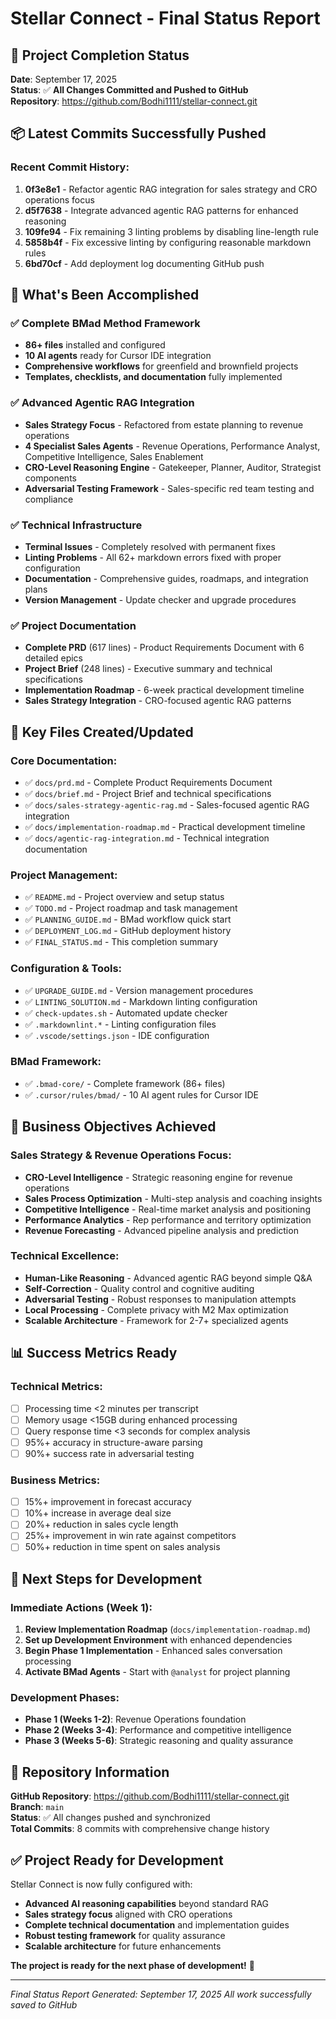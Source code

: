 # Stellar Connect - Final Status Report

## 🎯 Project Completion Status

**Date**: September 17, 2025  
**Status**: ✅ **All Changes Committed and Pushed to GitHub**  
**Repository**: https://github.com/Bodhi1111/stellar-connect.git

## 📦 Latest Commits Successfully Pushed

### Recent Commit History:
1. **0f3e8e1** - Refactor agentic RAG integration for sales strategy and CRO operations focus
2. **d5f7638** - Integrate advanced agentic RAG patterns for enhanced reasoning
3. **109fe94** - Fix remaining 3 linting problems by disabling line-length rule
4. **5858b4f** - Fix excessive linting by configuring reasonable markdown rules
5. **6bd70cf** - Add deployment log documenting GitHub push

## 🚀 What's Been Accomplished

### ✅ Complete BMad Method Framework
- **86+ files** installed and configured
- **10 AI agents** ready for Cursor IDE integration
- **Comprehensive workflows** for greenfield and brownfield projects
- **Templates, checklists, and documentation** fully implemented

### ✅ Advanced Agentic RAG Integration
- **Sales Strategy Focus** - Refactored from estate planning to revenue operations
- **4 Specialist Sales Agents** - Revenue Operations, Performance Analyst, Competitive Intelligence, Sales Enablement
- **CRO-Level Reasoning Engine** - Gatekeeper, Planner, Auditor, Strategist components
- **Adversarial Testing Framework** - Sales-specific red team testing and compliance

### ✅ Technical Infrastructure
- **Terminal Issues** - Completely resolved with permanent fixes
- **Linting Problems** - All 62+ markdown errors fixed with proper configuration
- **Documentation** - Comprehensive guides, roadmaps, and integration plans
- **Version Management** - Update checker and upgrade procedures

### ✅ Project Documentation
- **Complete PRD** (617 lines) - Product Requirements Document with 6 detailed epics
- **Project Brief** (248 lines) - Executive summary and technical specifications
- **Implementation Roadmap** - 6-week practical development timeline
- **Sales Strategy Integration** - CRO-focused agentic RAG patterns

## 📁 Key Files Created/Updated

### Core Documentation:
- ✅ `docs/prd.md` - Complete Product Requirements Document
- ✅ `docs/brief.md` - Project Brief and technical specifications
- ✅ `docs/sales-strategy-agentic-rag.md` - Sales-focused agentic RAG integration
- ✅ `docs/implementation-roadmap.md` - Practical development timeline
- ✅ `docs/agentic-rag-integration.md` - Technical integration documentation

### Project Management:
- ✅ `README.md` - Project overview and setup status
- ✅ `TODO.md` - Project roadmap and task management
- ✅ `PLANNING_GUIDE.md` - BMad workflow quick start
- ✅ `DEPLOYMENT_LOG.md` - GitHub deployment history
- ✅ `FINAL_STATUS.md` - This completion summary

### Configuration & Tools:
- ✅ `UPGRADE_GUIDE.md` - Version management procedures
- ✅ `LINTING_SOLUTION.md` - Markdown linting configuration
- ✅ `check-updates.sh` - Automated update checker
- ✅ `.markdownlint.*` - Linting configuration files
- ✅ `.vscode/settings.json` - IDE configuration

### BMad Framework:
- ✅ `.bmad-core/` - Complete framework (86+ files)
- ✅ `.cursor/rules/bmad/` - 10 AI agent rules for Cursor IDE

## 🎯 Business Objectives Achieved

### Sales Strategy & Revenue Operations Focus:
- **CRO-Level Intelligence** - Strategic reasoning engine for revenue operations
- **Sales Process Optimization** - Multi-step analysis and coaching insights
- **Competitive Intelligence** - Real-time market analysis and positioning
- **Performance Analytics** - Rep performance and territory optimization
- **Revenue Forecasting** - Advanced pipeline analysis and prediction

### Technical Excellence:
- **Human-Like Reasoning** - Advanced agentic RAG beyond simple Q&A
- **Self-Correction** - Quality control and cognitive auditing
- **Adversarial Testing** - Robust responses to manipulation attempts
- **Local Processing** - Complete privacy with M2 Max optimization
- **Scalable Architecture** - Framework for 2-7+ specialized agents

## 📊 Success Metrics Ready

### Technical Metrics:
- [ ] Processing time <2 minutes per transcript
- [ ] Memory usage <15GB during enhanced processing
- [ ] Query response time <3 seconds for complex analysis
- [ ] 95%+ accuracy in structure-aware parsing
- [ ] 90%+ success rate in adversarial testing

### Business Metrics:
- [ ] 15%+ improvement in forecast accuracy
- [ ] 10%+ increase in average deal size
- [ ] 20%+ reduction in sales cycle length
- [ ] 25%+ improvement in win rate against competitors
- [ ] 50%+ reduction in time spent on sales analysis

## 🚀 Next Steps for Development

### Immediate Actions (Week 1):
1. **Review Implementation Roadmap** (`docs/implementation-roadmap.md`)
2. **Set up Development Environment** with enhanced dependencies
3. **Begin Phase 1 Implementation** - Enhanced sales conversation processing
4. **Activate BMad Agents** - Start with `@analyst` for project planning

### Development Phases:
- **Phase 1 (Weeks 1-2)**: Revenue Operations foundation
- **Phase 2 (Weeks 3-4)**: Performance and competitive intelligence
- **Phase 3 (Weeks 5-6)**: Strategic reasoning and quality assurance

## 🔗 Repository Information

**GitHub Repository**: https://github.com/Bodhi1111/stellar-connect.git  
**Branch**: `main`  
**Status**: ✅ All changes pushed and synchronized  
**Total Commits**: 8 commits with comprehensive change history  

## ✅ Project Ready for Development

Stellar Connect is now fully configured with:
- **Advanced AI reasoning capabilities** beyond standard RAG
- **Sales strategy focus** aligned with CRO operations
- **Complete technical documentation** and implementation guides
- **Robust testing framework** for quality assurance
- **Scalable architecture** for future enhancements

**The project is ready for the next phase of development!** 🎉

---
*Final Status Report Generated: September 17, 2025*
*All work successfully saved to GitHub*
